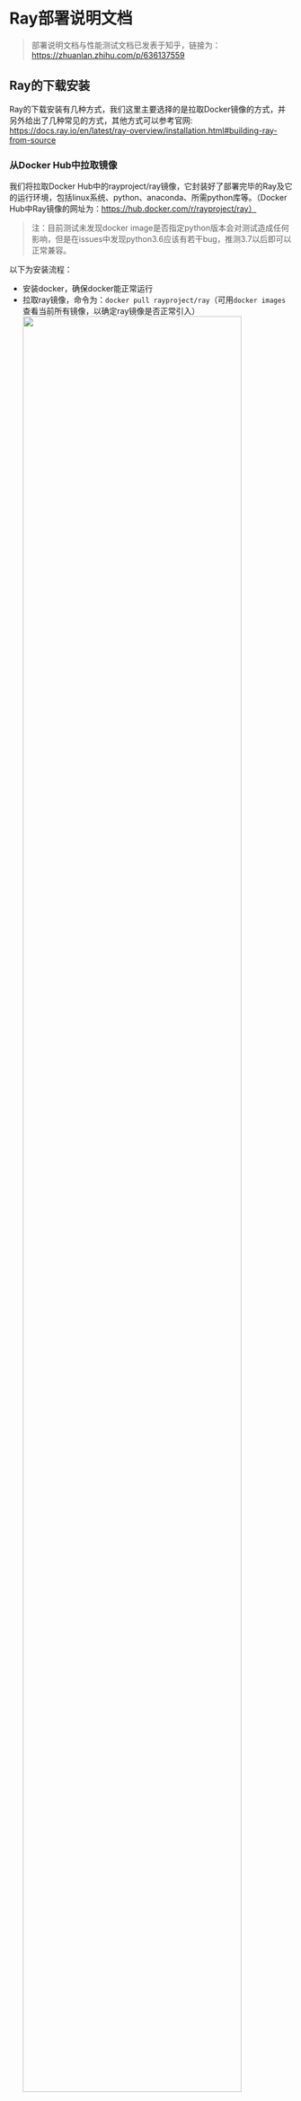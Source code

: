# Ray部署说明文档

> 部署说明文档与性能测试文档已发表于知乎，链接为：https://zhuanlan.zhihu.com/p/636137559

## Ray的下载安装

Ray的下载安装有几种方式，我们这里主要选择的是拉取Docker镜像的方式，并另外给出了几种常见的方式，其他方式可以参考官网:
https://docs.ray.io/en/latest/ray-overview/installation.html#building-ray-from-source

### 从Docker Hub中拉取镜像

我们将拉取Docker Hub中的rayproject/ray镜像，它封装好了部署完毕的Ray及它的运行环境，包括linux系统、python、anaconda、所需python库等。（Docker Hub中Ray镜像的网址为：https://hub.docker.com/r/rayproject/ray）

> 注：目前测试未发现docker image是否指定python版本会对测试造成任何影响，但是在issues中发现python3.6应该有若干bug，推测3.7以后即可以正常兼容。

以下为安装流程：
- 安装docker，确保docker能正常运行
- 拉取ray镜像，命令为：`docker pull rayproject/ray`（可用`docker images`查看当前所有镜像，以确定ray镜像是否正常引入）
  <img src="src/docker%20images.png" width="90%">
- 基于镜像创建并运行容器：
    `docker run --shm-size=4G -t -i -p 8265:8265 -p 3000:3000 -p 9000:9000 -p 6379:6379 rayproject/ray`
    参数说明：
    - `shm-size`: 推荐使用4G及以上（配置不够可酌情减少），可以自定义。可以去掉中间的--shm-size字段，这时使用默认空间划分。
    - `i`: 交互式操作
    - `t`: 终端
    - `p`: 端口映射，格式为：主机(宿主)端口:容器端口，可以多次使用。这里8265端口为dashboard默认端口，3000端口为grafana默认端口，9000端口为prometheus默认端口，6379端口为ray头结点连接（用于分布式部署）默认端口
- 此后若要重新打开容器，用docker start命令，参数为容器ID或容器名：
    `docker start [OPTIONS] CONTAINER [CONTAINER...]`
- 可使用`docker commit`将修改后的容器提交为镜像的新版本，指令格式为：`docker commit [OPTIONS] CONTAINER [REPOSITORY[:TAG]]`，其中OPTIONS为可选项，CONTAINER为容器ID或容器名，REPOSITORY为新镜像的名字，TAG为新镜像的标签，若不指定则默认为latest
- 可以使用`docker cp`命令在本地与Docker容器间拷贝文件：
    - 本地文件拷贝到容器：`docker cp <本地文件路径> <容器名或ID>:<docker目标路径>`
    - 容器文件拷贝到本地：`docker cp <容器名或ID>:<docker源路径> <本地文件路径>`
- 可选：可在vscode中下载docker插件，此插件提供部分图形化功能，特别是有访问容器文件列表与编辑容器文件的功能，十分便捷

### 附：从Pypi下载

直接将Ray当作一个python包来下载安装（`ray[default]`为默认部分，可选择`ray[air]`加入ray的AI支持项）：

```bash
# Install Ray with support for the dashboard + cluster launcher
pip install -U "ray[default]"
# installs Ray + dependencies for Ray AI Runtime
pip install -U "ray[air]" 
```

### 附：直接拉取源码

拉取Ray的GitHub仓库源码：
`git clone git@github.com:ray-project/ray.git`

按照官网指南进行测试：
`python -m pytest -v python/ray/tests/test_mini.py`

测试程序运行若报错：
1. 如果报pytest不存在，需要`pip install pytest`
2. 如果报`ERROR: file or directory not found: python/ray/tests/test_mini.py`, 则需要改在git仓库下根目录运行
3. 如果报`ImportError: cannot import name 'find_available_port' from 'ray._private.test_utils'`, 需要进入 python/ray/tests/conftest.py:28 将find_available_port注释掉，实测可以正常通过PASS

## 下载Prometheus与Grafana等配件

要查看dashboard的可视化部分，需要安装Prometheus与Grafana，安装方法如下：

- 下载Prometheus的可执行文件，然后解压：

```bash
wget https://github.com/prometheus/prometheus/releases/download/v2.37.8/prometheus-2.37.8.linux-amd64.tar.gz
tar -xzvf prometheus-*.tar.gz
```

- 下载Grafana的可执行文件，然后解压：

```bash
wget https://dl.grafana.com/enterprise/release/grafana-enterprise-9.5.2.linux-amd64.tar.gz
tar -xzvf grafana-enterprise-9.5.2.linux-amd64.tar.gz
```

这样Prometheus与Grafana就安装完毕了。

## 运行Ray

在以上内容中，我们已经完成了Ray的安装部署，现在我们将运行Ray。

### 单机运行

#### 启动各项服务

在命令行中输入以下命令：

```bash
ray start --head --port=6379 --dashboard-host=0.0.0.0
```

>注：必须将dashboard-host设成监听IP为0.0.0.0才能在docker外的主机内打开dashboard

此时，Ray服务就已经运行起来了。

此外，还要启动Prometheus与Grafana，命令如下：

在安装好的Prometheus的目录（`prometheus-*.linux-amd64`）下，新开一个命令行终端（用`docker exec`命令），输入以下命令：

```bash
./prometheus --config.file=/tmp/ray/session_latest/metrics/prometheus/prometheus.yml
```

在安装好Grafana的目录(如`grafana-9.5.2`，版本号可能要视情况更改)下，新开一个命令行终端（用`docker exec`命令），输入以下命令：

```bash
./bin/grafana-server --config /tmp/ray/session_latest/metrics/grafana/grafana.ini web
```

此时，Prometheus与Grafana的服务也已经运行起来了。
我们可以在浏览器中输入`127.0.0.1:8265`来查看dashboard。

<img src="src/ray%20dashboard%20initialization.png" width="90%">

#### 运行测试程序

我们可以新建一个测试程序如下，来测试Ray是否正常运行。

```python
import ray

ray.init(dashboard_host="0.0.0.0")

# Define the square task.
@ray.remote
def square(x):
    return x * x

# Launch four parallel square tasks.
futures = [square.remote(i) for i in range(4)]

# Retrieve results.
print(ray.get(futures))
# -> [0, 1, 4, 9]
```

运行测试程序后，我们可以在命令行输出和dashboard中分别查看程序的运行情况，若运行正常，说明我们单机部署已经成功：

<img src="src/ray%20hello_world%20bash.png" width="90%">

<img src="src/ray%20hello_world%20dashboard%20job.png" width="90%">

可在命令行中用`ray stop`命令停止Ray服务。

### 分布式运行

> 注：这里直接一步到位基于Docker完成分布式部署

分布式部署需要在多个节点上运行Ray服务，因此需要在多个节点上有Ray(**且带有`ray[default]`**)的Docker容器，安装方法同上。

**在同一个局域网（如WLAN、热点）下**，同时在多个机器上运行多个已经配好的Ray的docker容器（这些容器的IP需要设置成不同的IP，可通过`docker run`的`--ip`来设置），在主节点与从节点的命令行中分别输入以下命令：

```bash
#主节点（此处IP在本地默认为172.17.0.2，在远程应为本机在局域网内的IP）
ray start --head --port=6379 --dashboard-host=0.0.0.0
#从节点
ray start --address='172.17.0.2:6379' # 此处IP为主节点的IP，监听端口为主节点启动时指定的端口
```

此时，分布式部署的Ray服务就已经运行起来了。
在命令行中输入`ray status`命令检查集群状态，如果节点数正常，则说明集群运行正常：

<img src="src/distributed%20ray%20status.png" width="90%">

此外，我们还要在主节点中启动Prometheus与Grafana的服务，步骤同上。此时，我们同样可以在浏览器中输入127.0.0.1:8265来查看dashboard，此时应该能看到节点数大于1。

<img src="src/ray%20active%20nodes.png" width="90%">

<img src="src/ray%20dashboard%20distributed%20nodes%20v3.png" width="90%">

在主节点运行一含多个actor的程序，我们可以在dashboard中查看连接情况及程序的运行情况，若运行正常，说明我们分布式部署已经成功。

<img src="src/ray%20dashboard%20distributed%20actors.png" width="90%">



## 参考资料

Ray官方文档，最重要的参考资料：
https://docs.ray.io/en/latest/ray-overview/getting-started.html

（进阶）基于Kubernetes的Kuberay部署，以下为一些更贴近实际应用的示例：
https://docs.ray.io/en/latest/cluster/kubernetes/examples/ml-example.html#kuberay-ml-example
https://docs.ray.io/en/latest/cluster/kubernetes/examples/gpu-training-example.html#kuberay-gpu-training-example